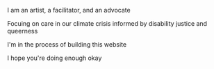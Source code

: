 
I am an artist, a facilitator, and an advocate 

Focuing on care in our climate crisis informed by disability justice and queerness

I'm in the process of building this website

I hope you're doing enough okay
